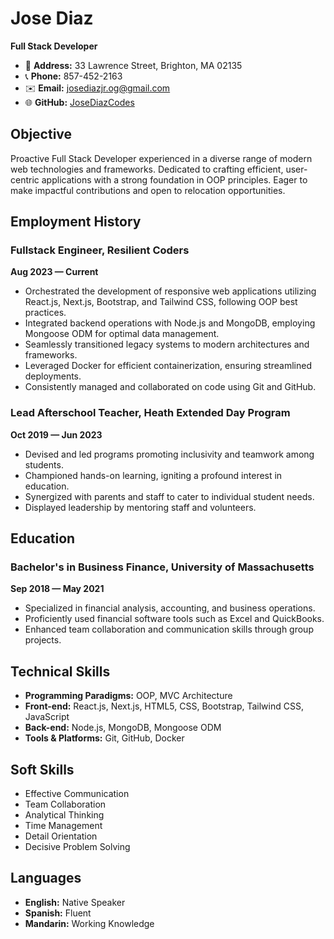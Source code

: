 # Jose Diaz

**Full Stack Developer**

- 📍 **Address:** 33 Lawrence Street, Brighton, MA 02135
- 📞 **Phone:** 857-452-2163
- ✉️ **Email:** [josediazjr.og@gmail.com](mailto:josediazjr.og@gmail.com)
- 🌐 **GitHub:** [JoseDiazCodes](https://github.com/JoseDiazCodes)

## Objective

Proactive Full Stack Developer experienced in a diverse range of modern web technologies and frameworks. Dedicated to crafting efficient, user-centric applications with a strong foundation in OOP principles. Eager to make impactful contributions and open to relocation opportunities.

## Employment History

### Fullstack Engineer, Resilient Coders

**Aug 2023 — Current**

- Orchestrated the development of responsive web applications utilizing React.js, Next.js, Bootstrap, and Tailwind CSS, following OOP best practices.
- Integrated backend operations with Node.js and MongoDB, employing Mongoose ODM for optimal data management.
- Seamlessly transitioned legacy systems to modern architectures and frameworks.
- Leveraged Docker for efficient containerization, ensuring streamlined deployments.
- Consistently managed and collaborated on code using Git and GitHub.

### Lead Afterschool Teacher, Heath Extended Day Program

**Oct 2019 — Jun 2023**

- Devised and led programs promoting inclusivity and teamwork among students.
- Championed hands-on learning, igniting a profound interest in education.
- Synergized with parents and staff to cater to individual student needs.
- Displayed leadership by mentoring staff and volunteers.

## Education

### Bachelor's in Business Finance, University of Massachusetts

**Sep 2018 — May 2021**

- Specialized in financial analysis, accounting, and business operations.
- Proficiently used financial software tools such as Excel and QuickBooks.
- Enhanced team collaboration and communication skills through group projects.

## Technical Skills

- **Programming Paradigms:** OOP, MVC Architecture
- **Front-end:** React.js, Next.js, HTML5, CSS, Bootstrap, Tailwind CSS, JavaScript
- **Back-end:** Node.js, MongoDB, Mongoose ODM
- **Tools & Platforms:** Git, GitHub, Docker

## Soft Skills

- Effective Communication
- Team Collaboration
- Analytical Thinking
- Time Management
- Detail Orientation
- Decisive Problem Solving

## Languages

- **English:** Native Speaker
- **Spanish:** Fluent
- **Mandarin:** Working Knowledge

